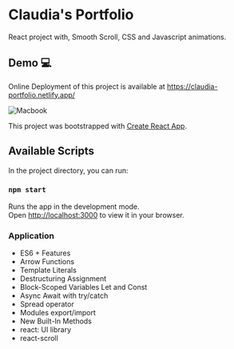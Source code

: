 # Claudia's Portfolio

React project with, Smooth Scroll, CSS and Javascript animations.

## Demo :computer:

Online Deployment of this project is available at https://claudia-portfolio.netlify.app/


![Macbook](https://user-images.githubusercontent.com/55986532/154958423-06d1577f-1241-4f9b-8092-d549438f3c8a.png)

This project was bootstrapped with [Create React App](https://github.com/facebook/create-react-app).

## Available Scripts

In the project directory, you can run:

### `npm start`

Runs the app in the development mode.\
Open [http://localhost:3000](http://localhost:3000) to view it in your browser.

### Application
- ES6 + Features
- Arrow Functions
- Template Literals
- Destructuring Assignment
- Block-Scoped Variables Let and Const
- Async Await with try/catch
- Spread operator
- Modules export/import
- New Built-In Methods
- react: UI library
- react-scroll

